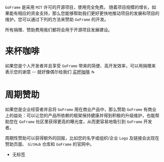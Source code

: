 `GoFrame` 是采用 `MIT` 许可的开源项目，使用完全免费。 随着项目规模的增长，如果能有相应的资金支持，那么您能够帮助我们更好更快地推动项目的发展和项目的维护。您可以通过下列的方法来赞助 `GoFrame` 的开发。

所有捐赠、赞助费用我们都将会用于开源项目发展建设。

# 来杯咖啡

如果您是个人开发者并且享受 `GoFrame` 带来的简便、高开发效率，可以用捐赠来表示您的谢意 \-\- 就好像偶尔给我们 [买杯咖啡](https://goframe.org/docs/支持我们/来杯咖啡) ☕️

# 周期赞助

如果您是企业经营者并且将 `GoFrame` 用在商业产品中，那么赞助 `GoFrame` 有商业上的益处：可以让您的产品所依赖的框架保持健康并得到积极的升级维护，也能帮助您在 `GoFrame` 社区里获得更高的曝光度，从而更容易地吸引到 `GoFrame` 开发者。

周期性赞助可以获得额外的回报，比如您的名字或组织/企业 `Logo` 及链接会出现在赞助页面、 `GitHub` 仓库和 `GoFrame` 的官网中。

- 无标签